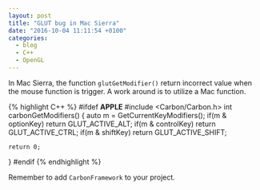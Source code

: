 ```yaml
---
layout: post
title: "GLUT bug in Mac Sierra"
date: "2016-10-04 11:11:54 +0100"
categories:
  - blog
  - C++
  - OpenGL
---
```


In Mac Sierra, the function `glutGetModifier()` return incorrect value when the mouse function is trigger. A work around is to utilize a Mac function.

{% highlight C++ %}
#ifdef __APPLE__
#include <Carbon/Carbon.h>
int carbonGetModifiers()
{
    auto m = GetCurrentKeyModifiers();
    if(m & optionKey)
        return GLUT_ACTIVE_ALT;
    if(m & controlKey)
        return GLUT_ACTIVE_CTRL;
    if(m & shiftKey)
        return GLUT_ACTIVE_SHIFT;
    
    return 0;
}
#endif
{% endhighlight %}

Remember to add `CarbonFramework` to your project.
